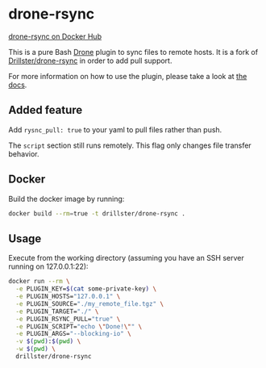 # drone-rsync
[drone-rsync on Docker Hub](https://hub.docker.com/r/toreilly/drone-rsync/)

This is a pure Bash [Drone](https://github.com/drone/drone) plugin to sync files to remote hosts.
It is a fork of [Drillster/drone-rsync](https://github.com/Drillster/drone-rsync) in order to add pull support.

For more information on how to use the plugin, please take a look at [the docs](https://github.com/tommyo/drone-rsync/blob/master/DOCS.md).

## Added feature

Add `rysnc_pull: true` to your yaml to pull files rather than push.

The `script` section still runs remotely. This flag only changes file transfer behavior.

## Docker
Build the docker image by running:

```bash
docker build --rm=true -t drillster/drone-rsync .
```

## Usage
Execute from the working directory (assuming you have an SSH server running on 127.0.0.1:22):

```bash
docker run --rm \
  -e PLUGIN_KEY=$(cat some-private-key) \
  -e PLUGIN_HOSTS="127.0.0.1" \
  -e PLUGIN_SOURCE="./my_remote_file.tgz" \
  -e PLUGIN_TARGET="./" \
  -e PLUGIN_RSYNC_PULL="true" \
  -e PLUGIN_SCRIPT="echo \"Done!\"" \
  -e PLUGIN_ARGS="--blocking-io" \
  -v $(pwd):$(pwd) \
  -w $(pwd) \
  drillster/drone-rsync
```
